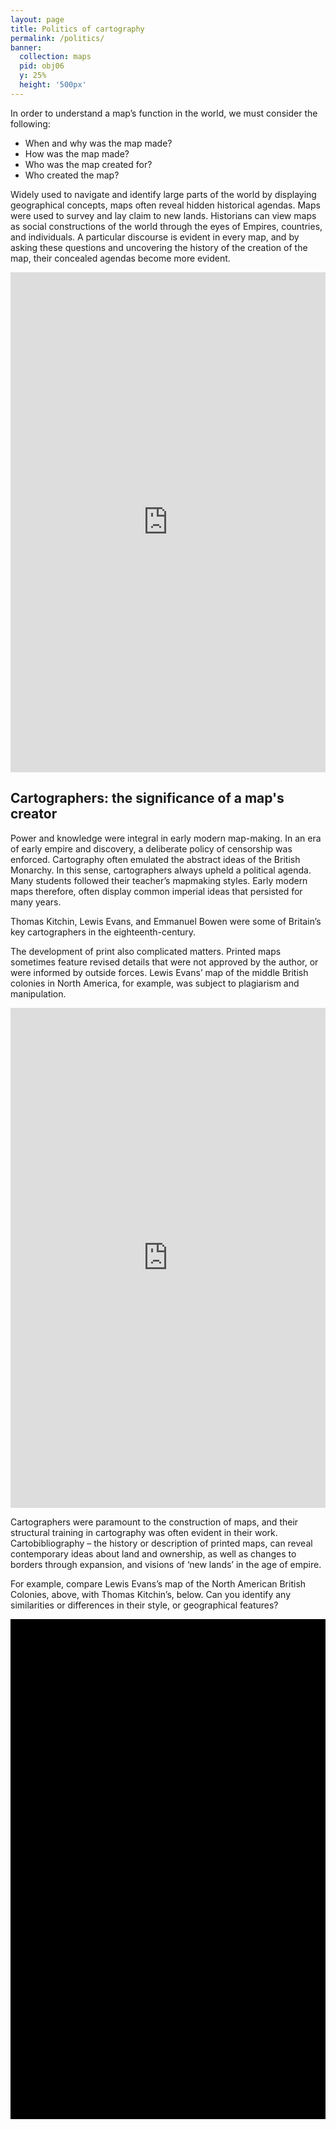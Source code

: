 ```yaml
---
layout: page
title: Politics of cartography
permalink: /politics/
banner:
  collection: maps
  pid: obj06
  y: 25%
  height: '500px'
---
```

In order to understand a map’s function in the world, we must consider the following: 
- When and why was the map made?
- How was the map made?
- Who was the map created for?
- Who created the map?  

Widely used to navigate and identify large parts of the world by displaying geographical concepts, maps often reveal hidden historical agendas. Maps were used to survey and lay claim to new lands. Historians can view maps as social constructions of the world through the eyes of Empires, countries, and individuals. A particular discourse is evident in every map, and by asking these questions and uncovering the history of the creation of the map, their concealed agendas become more evident.  

<!-- Edit link: https://www.exhibit.so/exhibits/edit/r9Rris8WndcTus1cq8tw -->
<iframe src="https://www.exhibit.so/exhibits/QEGM853RyqgVhT6AneZ1?embedded=true" width="100%" height="800px" allowfullscreen allow="autoplay" frameborder="0"></iframe>

## Cartographers: the significance of a map's creator

Power and knowledge were integral in early modern map-making. In an era of early empire and discovery, a deliberate policy of censorship was enforced. Cartography often emulated the abstract ideas of the British Monarchy. In this sense, cartographers always upheld a political agenda.  Many students followed their teacher’s mapmaking styles. Early modern maps therefore, often display common imperial ideas that persisted for many years.  

Thomas Kitchin, Lewis Evans, and Emmanuel Bowen were some of Britain’s key cartographers in the eighteenth-century. 

The development of print also complicated matters. Printed maps sometimes feature revised details that were not approved by the author, or were informed by outside forces. Lewis Evans’ map of the middle British colonies in North America, for example, was subject to plagiarism and manipulation. 

<iframe src="https://uv-v4.netlify.app/uv.html#?manifest=https://www.loc.gov/item/74693076/manifest.json&c=0&m=0&cv=0&config=&locales=en-GB:English (GB),cy-GB:Cymraeg,fr-FR:Français (FR),pl-PL:Polski,sv-SE:Svenska&xywh=-1125,0,12021,6233&r=0" width="100%" height="800px" allowfullscreen frameborder="0"></iframe>

Cartographers were paramount to the construction of maps, and their structural training in cartography was often evident in their work. Cartobibliography – the history or description of printed maps, can reveal contemporary ideas about land and ownership, as well as changes to borders through expansion, and visions of ‘new lands’ in the age of empire.  

For example, compare Lewis Evans’s map of the North American British Colonies, above, with Thomas Kitchin’s, below. Can you identify any similarities or differences in their style, or geographical features?

<div class="uv" data-locale="en-GB:English (GB),cy-GB:Cymraeg" data-config="/config.json" data-uri="https://librarysearch.cardiff.ac.uk/view/iiif/presentation/44WHELF_CAR/12230832620002420/manifest?iiifVersion=2" data-collectionindex="0" data-manifestindex="0" data-sequenceindex="0" data-canvasindex="1" data-xywh="-833,316,7895,3733" data-rotation="0" style="width:100%; height:800px; background-color: #000"></div><script type="text/javascript" id="embedUV" src="https://universalviewer.io/vendor/uv/lib/embed.js"></script><script type="text/javascript">/* wordpress fix */</script>